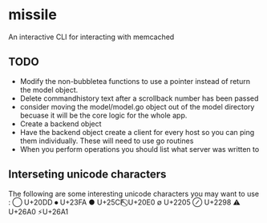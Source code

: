 # missile
An interactive CLI for interacting with memcached

## TODO

- Modify the non-bubbletea functions to use a pointer instead of return the model object.
- Delete commandhistory text after a scrollback number has been passed
- consider moving the model/model.go object out of the model directory becuase it will be the core logic for the whole app.
- Create a backend object
- Have the backend object create a client for every host so you can ping them individually. These will need to use go routines
- When you perform operations you should list what server was written to

## Interseting unicode characters
The following are some interesting unicode characters you may want to use
:  ⃝ U+20DD
⏺ U+23FA
● U+25CF
⃠ U+20E0
∅ U+2205
⊘ U+2298
⚠ U+26A0
⚡U+26A1

